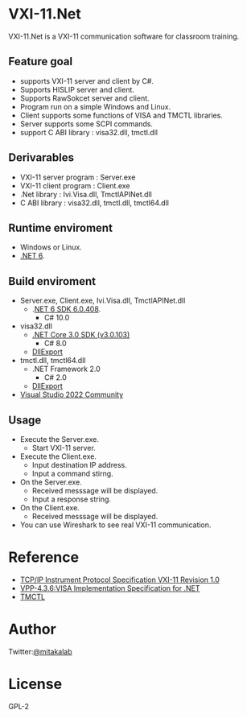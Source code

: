 # VXI-11.Net
VXI-11.Net is a VXI-11 communication software for classroom training.

## Feature goal
- supports VXI-11 server and client by C#.
- Supports HISLIP server and client.
- Supports RawSokcet server and client.
- Program run on a simple Windows and Linux.
- Client supports some functions of VISA and TMCTL libraries.
- Server supports some SCPI commands.
- support C ABI library : visa32.dll, tmctl.dll

## Derivarables
- VXI-11 server program : Server.exe
- VXI-11 client program : Client.exe
- .Net library : Ivi.Visa.dll, TmctlAPINet.dll
- C ABI library : visa32.dll, tmctl.dll, tmctl64.dll

## Runtime enviroment
- Windows or Linux.
- [.NET 6](https://dotnet.microsoft.com/ja-jp/download/dotnet/6.0).

## Build enviroment
- Server.exe, Client.exe, Ivi.Visa.dll, TmctlAPINet.dll
  - .[NET 6 SDK 6.0.408](https://dotnet.microsoft.com/ja-jp/download/dotnet/6.0).
    - C# 10.0
- visa32.dll
  - [.NET Core 3.0 SDK (v3.0.103)](https://dotnet.microsoft.com/ja-jp/download/dotnet/3.0)
    - C# 8.0
  - [DllExport](https://github.com/3F/DllExport)
- tmctl.dll, tmctl64.dll
  - .NET Framework 2.0
    - C# 2.0
  - [DllExport](https://github.com/3F/DllExport)
- [Visual Studio 2022 Community](https://visualstudio.microsoft.com/ja/vs/community/)

## Usage
- Execute the Server.exe.
  - Start VXI-11 server.
- Execute the Client.exe.
  - Input destination IP address.
  - Input a command stirng.
- On the Server.exe.
  - Received messsage will be displayed.
  - Input a response string.
- On the Client.exe.
  - Received messsage will be displayed.
- You can use Wireshark to see real VXI-11 communication.

# Reference
- [TCP/IP Instrument Protocol Specification VXI-11 Revision 1.0](https://www.vxibus.org/files/VXI_Specs/VXI-11.zip)
- [VPP-4.3.6:VISA Implementation Specification for .NET](https://www.ivifoundation.org/docs/vpp436_2016-06-07.pdf)
- [TMCTL](https://tmi.yokogawa.com/library/documents-downloads/software/tmctl/)

# Author
Twitter:[@mitakalab](https://twitter.com/mitakalab)

# License
GPL-2
